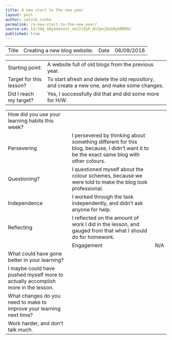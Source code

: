 ```yaml
---
title: A new start to the new year
layout: post
author: satvik.sinha
permalink: /a-new-start-to-the-new-year/
source-id: 11rIHg_X0y44atotz_skC2JZyR_Hn7pnjNibRyGDMERc
published: true
---
```

<table>
  <tr>
    <td class="title">Title</td>
    <td class="desc">Creating a new blog website.</td>
    <td class="title">Date</td>
    <td class="desc">06/09/2018</td>
  </tr>
</table>


<table>
  <tr>
    <td class="title">Starting point:</td>
    <td class="desc">A website full of old blogs from the previous year.</td>
  </tr>
  <tr>
    <td class="title">Target for this lesson?</td>
    <td class="desc">To start afresh and delete the old repository, and create a new one, and make some changes.</td>
  </tr>
  <tr>
    <td class="title">Did I reach my target? </td>
    <td class="desc">Yes, I successfully did that and did some more for H/W.</td>
  </tr>
</table>


<table>
  <tr>
    <td class="title">How did you use your learning habits this week?</td>
  </tr>
  <tr>
    <td class="title">Persevering</td>
    <td class="desc">I persevered by thinking about something different for this blog, because, I didn't want it to be the exact same blog with other colours.</td>
  </tr>
  <tr>
    <td class="title">Questioning?</td>
    <td class="desc">I questioned myself about the colour schemes, because we were told to make the blog look professional.</td>
  </tr>
  <tr>
    <td class="title">Independence</td>
    <td class="desc">I worked through the task independently, and didn’t ask anyone for help.</td>
  </tr>
  <tr>
    <td class="title">Reflecting</td>
    <td class="desc">I reflected on the amount of work I did in the lesson, and gauged from that what I should do for homework.</td>
  </tr>
  <tr>
    <td class="title"><td>Engagement</td>
    <td class="desc">N/A</td>
  </tr>
  <tr>
    <td class="title">What could have gone better in your learning?</td>
  </tr>
  <tr>
    <td class="desc">I maybe could have pushed myself more to actually accomplish more in the lesson.</td>
  </tr>
  <tr>
    <td class="title">What changes do you need to make to improve your learning next time?</td>
  </tr>
  <tr>
    <td class="desc">Work harder, and don’t talk much.</td>
  </tr>
</table>


